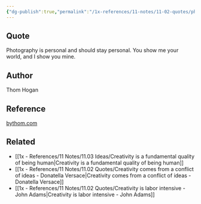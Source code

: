 ```yaml
---
{"dg-publish":true,"permalink":"/1x-references/11-notes/11-02-quotes/photography-is-personal-and-should-stay-personal-you-show-me-your-world-and-i-show-you-mine-thom-hogan/","title":"Photography is personal and should stay personal. You show me your world, and I show you mine - Thom Hogan","created":"2024-07-23T21:29:22.534+03:00","updated":"2024-07-24T06:17:59.239+03:00"}
---
```



## Quote
Photography is personal and should stay personal. You show me your world, and I show you mine.

## Author
Thom Hogan

## Reference
[bythom.com](https://www.bythom.com/newsviews/do-you-know-whats-automated.html)

## Related
- [[1x - References/11 Notes/11.03 Ideas/Creativity is a fundamental quality of being human\|Creativity is a fundamental quality of being human]]
- [[1x - References/11 Notes/11.02 Quotes/Creativity comes from a conflict of ideas - Donatella Versace\|Creativity comes from a conflict of ideas - Donatella Versace]]
- [[1x - References/11 Notes/11.02 Quotes/Creativity is labor intensive - John Adams\|Creativity is labor intensive - John Adams]]